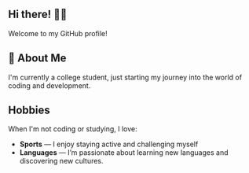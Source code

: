 ## Hi there! 🌸✨

Welcome to my GitHub profile!

## 🌷 About Me
I'm currently a college student, just starting my journey into the world of coding and development.


## Hobbies
When I'm not coding or studying, I love:
-  **Sports** — I enjoy staying active and challenging myself
-  **Languages** — I’m passionate about learning new languages and discovering new cultures.

